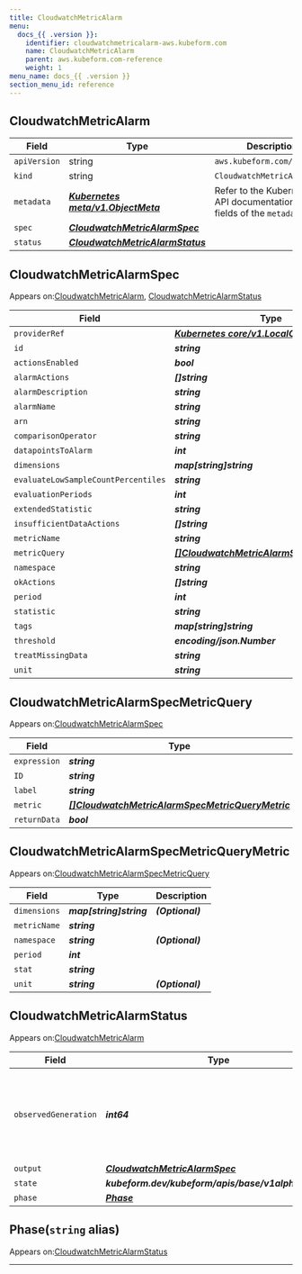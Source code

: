 ```yaml
---
title: CloudwatchMetricAlarm
menu:
  docs_{{ .version }}:
    identifier: cloudwatchmetricalarm-aws.kubeform.com
    name: CloudwatchMetricAlarm
    parent: aws.kubeform.com-reference
    weight: 1
menu_name: docs_{{ .version }}
section_menu_id: reference
---
```


## CloudwatchMetricAlarm
| Field | Type | Description |
| ------ | ----- | ----------- |
| `apiVersion` | string | `aws.kubeform.com/v1alpha1` |
|    `kind` | string | `CloudwatchMetricAlarm` |
| `metadata` | ***[Kubernetes meta/v1.ObjectMeta](https://kubernetes.io/docs/reference/generated/kubernetes-api/v1.13/#objectmeta-v1-meta)***|Refer to the Kubernetes API documentation for the fields of the `metadata` field.|
| `spec` | ***[CloudwatchMetricAlarmSpec](#cloudwatchmetricalarmspec)***||
| `status` | ***[CloudwatchMetricAlarmStatus](#cloudwatchmetricalarmstatus)***||
## CloudwatchMetricAlarmSpec

Appears on:[CloudwatchMetricAlarm](#cloudwatchmetricalarm), [CloudwatchMetricAlarmStatus](#cloudwatchmetricalarmstatus)

| Field | Type | Description |
| ------ | ----- | ----------- |
| `providerRef` | ***[Kubernetes core/v1.LocalObjectReference](https://kubernetes.io/docs/reference/generated/kubernetes-api/v1.13/#localobjectreference-v1-core)***||
| `id` | ***string***||
| `actionsEnabled` | ***bool***| ***(Optional)*** |
| `alarmActions` | ***[]string***| ***(Optional)*** |
| `alarmDescription` | ***string***| ***(Optional)*** |
| `alarmName` | ***string***||
| `arn` | ***string***| ***(Optional)*** |
| `comparisonOperator` | ***string***||
| `datapointsToAlarm` | ***int***| ***(Optional)*** |
| `dimensions` | ***map[string]string***| ***(Optional)*** |
| `evaluateLowSampleCountPercentiles` | ***string***| ***(Optional)*** |
| `evaluationPeriods` | ***int***||
| `extendedStatistic` | ***string***| ***(Optional)*** |
| `insufficientDataActions` | ***[]string***| ***(Optional)*** |
| `metricName` | ***string***| ***(Optional)*** |
| `metricQuery` | ***[[]CloudwatchMetricAlarmSpecMetricQuery](#cloudwatchmetricalarmspecmetricquery)***| ***(Optional)*** |
| `namespace` | ***string***| ***(Optional)*** |
| `okActions` | ***[]string***| ***(Optional)*** |
| `period` | ***int***| ***(Optional)*** |
| `statistic` | ***string***| ***(Optional)*** |
| `tags` | ***map[string]string***| ***(Optional)*** |
| `threshold` | ***encoding/json.Number***||
| `treatMissingData` | ***string***| ***(Optional)*** |
| `unit` | ***string***| ***(Optional)*** |
## CloudwatchMetricAlarmSpecMetricQuery

Appears on:[CloudwatchMetricAlarmSpec](#cloudwatchmetricalarmspec)

| Field | Type | Description |
| ------ | ----- | ----------- |
| `expression` | ***string***| ***(Optional)*** |
| `ID` | ***string***||
| `label` | ***string***| ***(Optional)*** |
| `metric` | ***[[]CloudwatchMetricAlarmSpecMetricQueryMetric](#cloudwatchmetricalarmspecmetricquerymetric)***| ***(Optional)*** |
| `returnData` | ***bool***| ***(Optional)*** |
## CloudwatchMetricAlarmSpecMetricQueryMetric

Appears on:[CloudwatchMetricAlarmSpecMetricQuery](#cloudwatchmetricalarmspecmetricquery)

| Field | Type | Description |
| ------ | ----- | ----------- |
| `dimensions` | ***map[string]string***| ***(Optional)*** |
| `metricName` | ***string***||
| `namespace` | ***string***| ***(Optional)*** |
| `period` | ***int***||
| `stat` | ***string***||
| `unit` | ***string***| ***(Optional)*** |
## CloudwatchMetricAlarmStatus

Appears on:[CloudwatchMetricAlarm](#cloudwatchmetricalarm)

| Field | Type | Description |
| ------ | ----- | ----------- |
| `observedGeneration` | ***int64***| ***(Optional)*** Resource generation, which is updated on mutation by the API Server.|
| `output` | ***[CloudwatchMetricAlarmSpec](#cloudwatchmetricalarmspec)***| ***(Optional)*** |
| `state` | ***kubeform.dev/kubeform/apis/base/v1alpha1.State***| ***(Optional)*** |
| `phase` | ***[Phase](#phase)***| ***(Optional)*** |
## Phase(`string` alias)

Appears on:[CloudwatchMetricAlarmStatus](#cloudwatchmetricalarmstatus)

---
